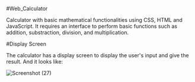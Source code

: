 #Web_Calculator

Calculator with basic mathematical functionalities using CSS, HTML and JavaScript. It requires an interface to perform basic functions such as addition, substraction, division, and multiplication.

#Display Screen

The calculator has a display screen to display the user's input and give the result. And it looks like:

![Screenshot (27)](https://github.com/Mohammad-Amir-tech/OIBSIP/assets/143278584/26e0ebee-1e9e-423a-b968-11e219875bb5)
